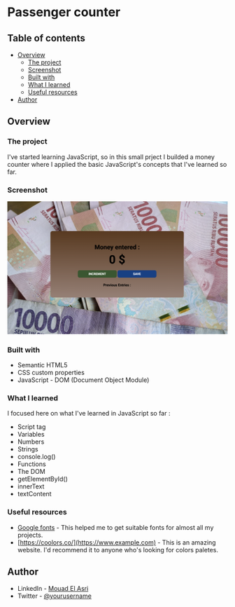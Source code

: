 # Passenger counter

## Table of contents

- [Overview](#overview)
  - [The project](#the-challenge)
  - [Screenshot](#screenshot)
  - [Built with](#built-with)
  - [What I learned](#what-i-learned)
  - [Useful resources](#useful-resources)
- [Author](#author)

## Overview

### The project

I've started learning JavaScript, so in this small prject I builded a money counter where I applied the basic JavaScript's concepts that I've learned so far.

### Screenshot

![](./money_counter.png)

### Built with

- Semantic HTML5
- CSS custom properties
- JavaScript - DOM (Document Object Module)

### What I learned

I focused here on what I've learned in JavaScript so far :

- Script tag
- Variables
- Numbers
- Strings
- console.log()
- Functions
- The DOM
- getElementById()
- innerText
- textContent

### Useful resources

- [Google fonts](https://fonts.google.com/) - This helped me to get suitable fonts for almost all my projects.
- [https://coolors.co/](https://www.example.com) - This is an amazing website. I'd recommend it to anyone who's looking for colors paletes.

## Author

- LinkedIn - [Mouad El Asri](https://www.linkedin.com/in/mouad-el-asri/)
- Twitter - [@yourusername](https://www.twitter.com/yourusername)
